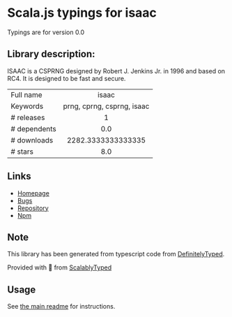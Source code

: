 
# Scala.js typings for isaac

Typings are for version 0.0

## Library description:
ISAAC is a CSPRNG designed by Robert J. Jenkins Jr. in 1996 and based on RC4. It is designed to be fast and secure.

|                    |                 |
| ------------------ | :-------------: |
| Full name          | isaac |
| Keywords           | prng, cprng, csprng, isaac |
| # releases         | 1 |
| # dependents       | 0.0 |
| # downloads        | 2282.3333333333335 |
| # stars            | 8.0 |

## Links
- [Homepage](https://github.com/StefanoBalocco/isaac.js)
- [Bugs](https://github.com/StefanoBalocco/isaac.js/issues)
- [Repository](https://github.com/StefanoBalocco/isaac.js)
- [Npm](https://www.npmjs.com/package/isaac)
    


## Note
This library has been generated from typescript code from [DefinitelyTyped](https://definitelytyped.org).

Provided with :purple_heart: from [ScalablyTyped](https://github.com/oyvindberg/ScalablyTyped)

## Usage
See [the main readme](../../readme.md) for instructions.


